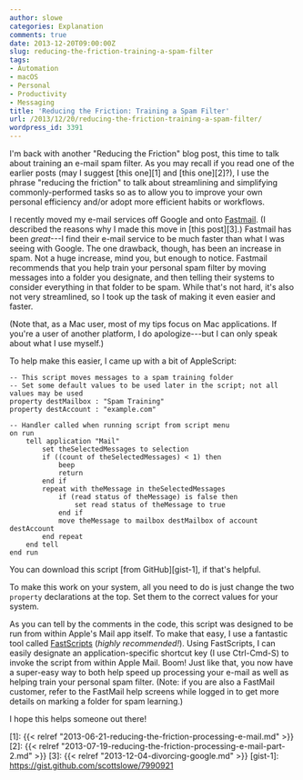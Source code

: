 ```yaml
---
author: slowe
categories: Explanation
comments: true
date: 2013-12-20T09:00:00Z
slug: reducing-the-friction-training-a-spam-filter
tags:
- Automation
- macOS
- Personal
- Productivity
- Messaging
title: 'Reducing the Friction: Training a Spam Filter'
url: /2013/12/20/reducing-the-friction-training-a-spam-filter/
wordpress_id: 3391
---
```


I'm back with another "Reducing the Friction" blog post, this time to talk about training an e-mail spam filter. As you may recall if you read one of the earlier posts (may I suggest [this one][1] and [this one][2]?), I use the phrase "reducing the friction" to talk about streamlining and simplifying commonly-performed tasks so as to allow you to improve your own personal efficiency and/or adopt more efficient habits or workflows.

I recently moved my e-mail services off Google and onto [Fastmail](http://www.fastmail.fm/). (I described the reasons why I made this move in [this post][3].) Fastmail has been _great_---I find their e-mail service to be much faster than what I was seeing with Google. The one drawback, though, has been an increase in spam. Not a huge increase, mind you, but enough to notice. Fastmail recommends that you help train your personal spam filter by moving messages into a folder you designate, and then telling their systems to consider everything in that folder to be spam. While that's not hard, it's also not very streamlined, so I took up the task of making it even easier and faster.

(Note that, as a Mac user, most of my tips focus on Mac applications. If you're a user of another platform, I do apologize---but I can only speak about what I use myself.)

To help make this easier, I came up with a bit of AppleScript:

``` applescript
-- This script moves messages to a spam training folder
-- Set some default values to be used later in the script; not all values may be used
property destMailbox : "Spam Training"
property destAccount : "example.com"

-- Handler called when running script from script menu
on run
    tell application "Mail"
        set theSelectedMessages to selection
        if ((count of theSelectedMessages) < 1) then
            beep
            return
        end if
        repeat with theMessage in theSelectedMessages
            if (read status of theMessage) is false then
                set read status of theMessage to true
            end if
            move theMessage to mailbox destMailbox of account destAccount
        end repeat
    end tell
end run
```

You can download this script [from GitHub][gist-1], if that's helpful.

To make this work on your system, all you need to do is just change the two `property` declarations at the top. Set them to the correct values for your system.

As you can tell by the comments in the code, this script was designed to be run from within Apple's Mail app itself. To make that easy, I use a fantastic tool called [FastScripts](http://www.red-sweater.com/fastscripts/) (_highly recommended!_). Using FastScripts, I can easily designate an application-specific shortcut key (I use Ctrl-Cmd-S) to invoke the script from within Apple Mail. Boom! Just like that, you now have a super-easy way to both help speed up processing your e-mail as well as helping train your personal spam filter. (Note: if you are also a FastMail customer, refer to the FastMail help screens while logged in to get more details on marking a folder for spam learning.)

I hope this helps someone out there!

[1]: {{< relref "2013-06-21-reducing-the-friction-processing-e-mail.md" >}}
[2]: {{< relref "2013-07-19-reducing-the-friction-processing-e-mail-part-2.md" >}}
[3]: {{< relref "2013-12-04-divorcing-google.md" >}}
[gist-1]: https://gist.github.com/scottslowe/7990921
